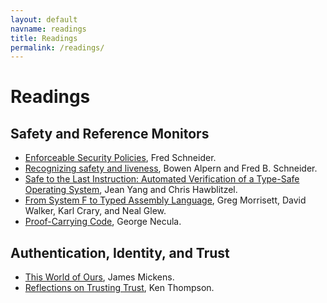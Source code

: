```yaml
---
layout: default
navname: readings
title: Readings
permalink: /readings/
---
```


# Readings

## Safety and Reference Monitors
*   [Enforceable Security Policies](https://www.cs.cornell.edu/fbs/publications/EnfSecPols.pdf), Fred Schneider.
*   [Recognizing safety and liveness](https://www.cs.cornell.edu/fbs/publications/RecSafeLive.pdf), Bowen Alpern and Fred B. Schneider.
*   [Safe to the Last Instruction: Automated Verification of a Type-Safe Operating System](http://delivery.acm.org/10.1145/2050000/2043197/p123-yang.pdf?ip=128.237.132.93&id=2043197&acc=OPEN&key=A792924B58C015C1%2E5A12BE0369099858%2E4D4702B0C3E38B35%2E6D218144511F3437&CFID=901280234&CFTOKEN=45883642&__acm__=1487278871_ec441ad8e9fb8f01625b66b8b5f44753), Jean Yang and Chris Hawblitzel.
*   [From System F to Typed Assembly Language](https://nogin.org/cs101-f05/tal-popl.pdf), Greg Morrisett, David Walker, Karl Crary, and Neal Glew.
*   [Proof-Carrying Code](http://www.utdallas.edu/~hamlen/Papers/necula97proofcarrying.pdf), George Necula.

## Authentication, Identity, and Trust
*   [This World of Ours](https://www.usenix.org/system/files/1401_08-12_mickens.pdf), James Mickens.
*   [Reflections on Trusting Trust](https://www.ece.cmu.edu/~ganger/712.fall02/papers/p761-thompson.pdf), Ken Thompson.
